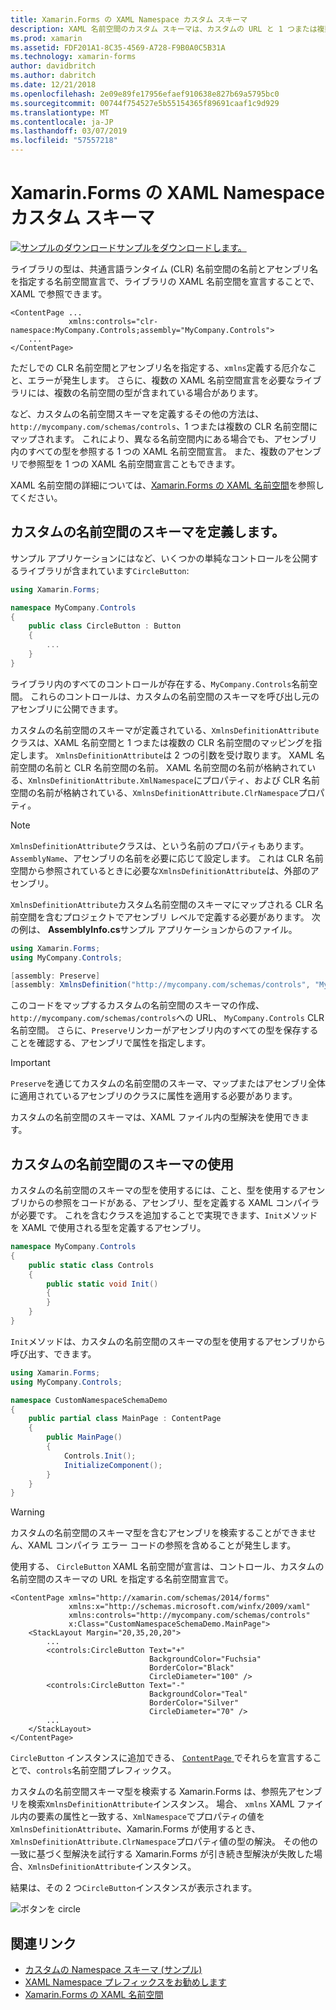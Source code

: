 ```yaml
---
title: Xamarin.Forms の XAML Namespace カスタム スキーマ
description: XAML 名前空間のカスタム スキーマは、カスタムの URL と 1 つまたは複数の CLR 名前空間の間のマッピングを指定する XmlnsDefinitionAttribute クラスを使用して定義できます。 カスタムの名前空間のスキーマは、XAML 名前空間の宣言で使用できます。
ms.prod: xamarin
ms.assetid: FDF201A1-8C35-4569-A728-F9B0A0C5B31A
ms.technology: xamarin-forms
author: davidbritch
ms.author: dabritch
ms.date: 12/21/2018
ms.openlocfilehash: 2e09e89fe17956efaef910638e827b69a5795bc0
ms.sourcegitcommit: 00744f754527e5b55154365f89691caaf1c9d929
ms.translationtype: MT
ms.contentlocale: ja-JP
ms.lasthandoff: 03/07/2019
ms.locfileid: "57557218"
---
```

# <a name="xaml-custom-namespace-schemas-in-xamarinforms"></a>Xamarin.Forms の XAML Namespace カスタム スキーマ

[![サンプルのダウンロード](~/media/shared/download.png)サンプルをダウンロードします。](https://developer.xamarin.com/samples/xamarin-forms/XAML/CustomNamespaceSchemas/)

ライブラリの型は、共通言語ランタイム (CLR) 名前空間の名前とアセンブリ名を指定する名前空間宣言で、ライブラリの XAML 名前空間を宣言することで、XAML で参照できます。

```xaml
<ContentPage ...
             xmlns:controls="clr-namespace:MyCompany.Controls;assembly="MyCompany.Controls">
    ...
</ContentPage>
```

ただしでの CLR 名前空間とアセンブリ名を指定する、`xmlns`定義する厄介なこと、エラーが発生します。 さらに、複数の XAML 名前空間宣言を必要なライブラリには、複数の名前空間の型が含まれている場合があります。

など、カスタムの名前空間スキーマを定義するその他の方法は、 `http://mycompany.com/schemas/controls`、1 つまたは複数の CLR 名前空間にマップされます。 これにより、異なる名前空間内にある場合でも、アセンブリ内のすべての型を参照する 1 つの XAML 名前空間宣言。 また、複数のアセンブリで参照型を 1 つの XAML 名前空間宣言こともできます。

XAML 名前空間の詳細については、[Xamarin.Forms の XAML 名前空間](namespaces.md)を参照してください。

## <a name="defining-a-custom-namespace-schema"></a>カスタムの名前空間のスキーマを定義します。

サンプル アプリケーションにはなど、いくつかの単純なコントロールを公開するライブラリが含まれています`CircleButton`:

```csharp
using Xamarin.Forms;

namespace MyCompany.Controls
{
    public class CircleButton : Button
    {
        ...
    }
}
```

ライブラリ内のすべてのコントロールが存在する、`MyCompany.Controls`名前空間。 これらのコントロールは、カスタムの名前空間のスキーマを呼び出し元のアセンブリに公開できます。

カスタムの名前空間のスキーマが定義されている、`XmlnsDefinitionAttribute`クラスは、XAML 名前空間と 1 つまたは複数の CLR 名前空間のマッピングを指定します。 `XmlnsDefinitionAttribute`は 2 つの引数を受け取ります。 XAML 名前空間の名前と CLR 名前空間の名前。 XAML 名前空間の名前が格納されている、`XmlnsDefinitionAttribute.XmlNamespace`にプロパティ、および CLR 名前空間の名前が格納されている、`XmlnsDefinitionAttribute.ClrNamespace`プロパティ。

> [!NOTE]
> `XmlnsDefinitionAttribute`クラスは、という名前のプロパティもあります。 `AssemblyName`、アセンブリの名前を必要に応じて設定します。 これは CLR 名前空間から参照されているときに必要な`XmlnsDefinitionAttribute`は、外部のアセンブリ。

`XmlnsDefinitionAttribute`カスタム名前空間のスキーマにマップされる CLR 名前空間を含むプロジェクトでアセンブリ レベルで定義する必要があります。 次の例は、 **AssemblyInfo.cs**サンプル アプリケーションからのファイル。

```csharp
using Xamarin.Forms;
using MyCompany.Controls;

[assembly: Preserve]
[assembly: XmlnsDefinition("http://mycompany.com/schemas/controls", "MyCompany.Controls")]
```

このコードをマップするカスタムの名前空間のスキーマの作成、`http://mycompany.com/schemas/controls`への URL、 `MyCompany.Controls` CLR 名前空間。 さらに、`Preserve`リンカーがアセンブリ内のすべての型を保存することを確認する、アセンブリで属性を指定します。

> [!IMPORTANT]
> `Preserve`を通じてカスタムの名前空間のスキーマ、マップまたはアセンブリ全体に適用されているアセンブリのクラスに属性を適用する必要があります。

カスタムの名前空間のスキーマは、XAML ファイル内の型解決を使用できます。

## <a name="consuming-a-custom-namespace-schema"></a>カスタムの名前空間のスキーマの使用

カスタムの名前空間のスキーマの型を使用するには、こと、型を使用するアセンブリからの参照をコードがある、アセンブリ、型を定義する XAML コンパイラが必要です。 これを含むクラスを追加することで実現できます、`Init`メソッドを XAML で使用される型を定義するアセンブリ。

```csharp
namespace MyCompany.Controls
{
    public static class Controls
    {
        public static void Init()
        {
        }
    }
}
```

`Init`メソッドは、カスタムの名前空間のスキーマの型を使用するアセンブリから呼び出す、できます。

```csharp
using Xamarin.Forms;
using MyCompany.Controls;

namespace CustomNamespaceSchemaDemo
{
    public partial class MainPage : ContentPage
    {
        public MainPage()
        {
            Controls.Init();
            InitializeComponent();
        }
    }
}
```

> [!WARNING]
> カスタムの名前空間のスキーマ型を含むアセンブリを検索することができません、XAML コンパイラ エラー コードの参照を含めることが発生します。

使用する、 `CircleButton` XAML 名前空間が宣言は、コントロール、カスタムの名前空間のスキーマの URL を指定する名前空間宣言で。

```xaml
<ContentPage xmlns="http://xamarin.com/schemas/2014/forms"
             xmlns:x="http://schemas.microsoft.com/winfx/2009/xaml"
             xmlns:controls="http://mycompany.com/schemas/controls"
             x:Class="CustomNamespaceSchemaDemo.MainPage">
    <StackLayout Margin="20,35,20,20">
        ...
        <controls:CircleButton Text="+"
                               BackgroundColor="Fuchsia"
                               BorderColor="Black"
                               CircleDiameter="100" />
        <controls:CircleButton Text="-"
                               BackgroundColor="Teal"
                               BorderColor="Silver"
                               CircleDiameter="70" />
        ...
    </StackLayout>
</ContentPage>
```

`CircleButton` インスタンスに追加できる、 [ `ContentPage` ](xref:Xamarin.Forms.ContentPage)でそれらを宣言することで、`controls`名前空間プレフィックス。

カスタムの名前空間スキーマ型を検索する Xamarin.Forms は、参照先アセンブリを検索`XmlnsDefinitionAttribute`インスタンス。 場合、 `xmlns` XAML ファイル内の要素の属性と一致する、`XmlNamespace`でプロパティの値を`XmlnsDefinitionAttribute`、Xamarin.Forms が使用するとき、`XmlnsDefinitionAttribute.ClrNamespace`プロパティ値の型の解決。 その他の一致に基づく型解決を試行する Xamarin.Forms が引き続き型解決が失敗した場合、`XmlnsDefinitionAttribute`インスタンス。

結果は、その 2 つ`CircleButton`インスタンスが表示されます。

![ボタンを circle](custom-namespace-schemas-images/circle-buttons.png "Circle ボタン")

## <a name="related-links"></a>関連リンク

- [カスタムの Namespace スキーマ (サンプル)](https://developer.xamarin.com/samples/xamarin-forms/XAML/CustomNamespaceSchemas/)
- [XAML Namespace プレフィックスをお勧めします](custom-prefix.md)
- [Xamarin.Forms の XAML 名前空間](namespaces.md)
